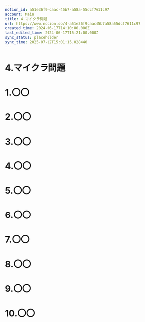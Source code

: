 ```yaml
---
notion_id: a51e36f9-caac-45b7-a58a-55dcf7611c97
account: Main
title: 4.マイクラ問題
url: https://www.notion.so/4-a51e36f9caac45b7a58a55dcf7611c97
created_time: 2024-06-17T14:10:00.000Z
last_edited_time: 2024-06-17T15:21:00.000Z
sync_status: placeholder
sync_time: 2025-07-12T15:01:15.028440
---
```

# 4.マイクラ問題

# 1.〇〇
# 2.〇〇
# 3.〇〇
# 4.〇〇
# 5.〇〇
# 6.〇〇
# 7.〇〇
# 8.〇〇
# 9.〇〇
# 10.〇〇